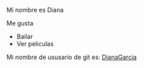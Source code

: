 Mi nombre es Diana

Me gusta
- Bailar
- Ver peliculas

Mi nombre de ususario de git es: [DianaGarcia](https://github.com/DGC44/)